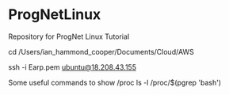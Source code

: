 # ProgNetLinux
Repository for ProgNet Linux Tutorial

cd /Users/ian_hammond_cooper/Documents/Cloud/AWS

ssh -i Earp.pem ubuntu@18.208.43.155

Some useful commands to show
/proc
    ls -l /proc/$(pgrep 'bash')



